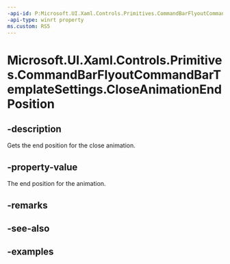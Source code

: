 ```yaml
---
-api-id: P:Microsoft.UI.Xaml.Controls.Primitives.CommandBarFlyoutCommandBarTemplateSettings.CloseAnimationEndPosition
-api-type: winrt property
ms.custom: RS5
---
```

<!-- Property syntax.
public double CloseAnimationEndPosition { get; }
-->

# Microsoft.UI.Xaml.Controls.Primitives.CommandBarFlyoutCommandBarTemplateSettings.CloseAnimationEndPosition


## -description

Gets the end position for the close animation.


## -property-value

The end position for the animation.


## -remarks


## -see-also


## -examples



